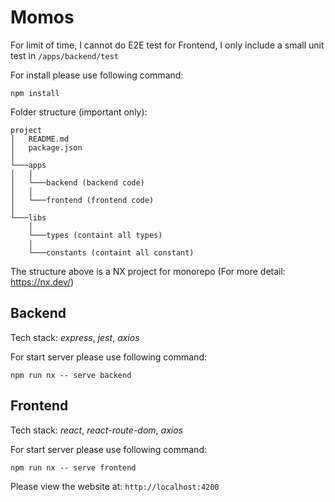 

# Momos
For limit of time, I cannot do E2E test for Frontend, I only include a small unit test in `/apps/backend/test`

For install please use following command:
```
npm install
```
Folder structure (important only):
```
project
│   README.md 
│   package.json
│
└───apps
│   │
│   └───backend (backend code)
│   │
│   └───frontend (frontend code)
│   
└───libs
    │
    └───types (containt all types)
    │
    └───constants (containt all constant)

```
The structure above is a NX project for monorepo (For more detail: https://nx.dev/)
## Backend
Tech stack: *express*, *jest*, *axios*

For start server please use following command:
```
npm run nx -- serve backend 
```
## Frontend
Tech stack: *react*, *react-route-dom*, *axios*

For start server please use following command:
```
npm run nx -- serve frontend 
```
Please view the website at: `http://localhost:4200`
